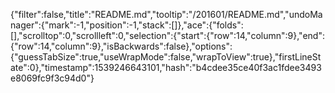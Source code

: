 {"filter":false,"title":"README.md","tooltip":"/201601/README.md","undoManager":{"mark":-1,"position":-1,"stack":[]},"ace":{"folds":[],"scrolltop":0,"scrollleft":0,"selection":{"start":{"row":14,"column":9},"end":{"row":14,"column":9},"isBackwards":false},"options":{"guessTabSize":true,"useWrapMode":false,"wrapToView":true},"firstLineState":0},"timestamp":1539246643101,"hash":"b4cdee35ce40f3ac1fdee3493e8069fc9f3c94d0"}